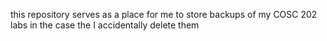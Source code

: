 this repository serves as a place for me to store backups of my COSC 202 labs in the case the I accidentally delete them

